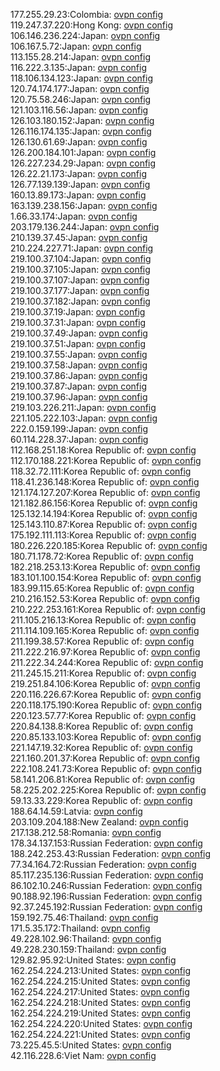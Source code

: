 177.255.29.23:Colombia: [ovpn config](vpn/177_255_29_23.ovpn)  
119.247.37.220:Hong Kong: [ovpn config](vpn/119_247_37_220.ovpn)  
106.146.236.224:Japan: [ovpn config](vpn/106_146_236_224.ovpn)  
106.167.5.72:Japan: [ovpn config](vpn/106_167_5_72.ovpn)  
113.155.28.214:Japan: [ovpn config](vpn/113_155_28_214.ovpn)  
116.222.3.135:Japan: [ovpn config](vpn/116_222_3_135.ovpn)  
118.106.134.123:Japan: [ovpn config](vpn/118_106_134_123.ovpn)  
120.74.174.177:Japan: [ovpn config](vpn/120_74_174_177.ovpn)  
120.75.58.246:Japan: [ovpn config](vpn/120_75_58_246.ovpn)  
121.103.116.56:Japan: [ovpn config](vpn/121_103_116_56.ovpn)  
126.103.180.152:Japan: [ovpn config](vpn/126_103_180_152.ovpn)  
126.116.174.135:Japan: [ovpn config](vpn/126_116_174_135.ovpn)  
126.130.61.69:Japan: [ovpn config](vpn/126_130_61_69.ovpn)  
126.200.184.101:Japan: [ovpn config](vpn/126_200_184_101.ovpn)  
126.227.234.29:Japan: [ovpn config](vpn/126_227_234_29.ovpn)  
126.22.21.173:Japan: [ovpn config](vpn/126_22_21_173.ovpn)  
126.77.139.139:Japan: [ovpn config](vpn/126_77_139_139.ovpn)  
160.13.89.173:Japan: [ovpn config](vpn/160_13_89_173.ovpn)  
163.139.238.156:Japan: [ovpn config](vpn/163_139_238_156.ovpn)  
1.66.33.174:Japan: [ovpn config](vpn/1_66_33_174.ovpn)  
203.179.136.244:Japan: [ovpn config](vpn/203_179_136_244.ovpn)  
210.139.37.45:Japan: [ovpn config](vpn/210_139_37_45.ovpn)  
210.224.227.71:Japan: [ovpn config](vpn/210_224_227_71.ovpn)  
219.100.37.104:Japan: [ovpn config](vpn/219_100_37_104.ovpn)  
219.100.37.105:Japan: [ovpn config](vpn/219_100_37_105.ovpn)  
219.100.37.107:Japan: [ovpn config](vpn/219_100_37_107.ovpn)  
219.100.37.177:Japan: [ovpn config](vpn/219_100_37_177.ovpn)  
219.100.37.182:Japan: [ovpn config](vpn/219_100_37_182.ovpn)  
219.100.37.19:Japan: [ovpn config](vpn/219_100_37_19.ovpn)  
219.100.37.31:Japan: [ovpn config](vpn/219_100_37_31.ovpn)  
219.100.37.49:Japan: [ovpn config](vpn/219_100_37_49.ovpn)  
219.100.37.51:Japan: [ovpn config](vpn/219_100_37_51.ovpn)  
219.100.37.55:Japan: [ovpn config](vpn/219_100_37_55.ovpn)  
219.100.37.58:Japan: [ovpn config](vpn/219_100_37_58.ovpn)  
219.100.37.86:Japan: [ovpn config](vpn/219_100_37_86.ovpn)  
219.100.37.87:Japan: [ovpn config](vpn/219_100_37_87.ovpn)  
219.100.37.96:Japan: [ovpn config](vpn/219_100_37_96.ovpn)  
219.103.226.211:Japan: [ovpn config](vpn/219_103_226_211.ovpn)  
221.105.222.103:Japan: [ovpn config](vpn/221_105_222_103.ovpn)  
222.0.159.199:Japan: [ovpn config](vpn/222_0_159_199.ovpn)  
60.114.228.37:Japan: [ovpn config](vpn/60_114_228_37.ovpn)  
112.168.251.18:Korea Republic of: [ovpn config](vpn/112_168_251_18.ovpn)  
112.170.188.221:Korea Republic of: [ovpn config](vpn/112_170_188_221.ovpn)  
118.32.72.111:Korea Republic of: [ovpn config](vpn/118_32_72_111.ovpn)  
118.41.236.148:Korea Republic of: [ovpn config](vpn/118_41_236_148.ovpn)  
121.174.127.207:Korea Republic of: [ovpn config](vpn/121_174_127_207.ovpn)  
121.182.86.156:Korea Republic of: [ovpn config](vpn/121_182_86_156.ovpn)  
125.132.14.194:Korea Republic of: [ovpn config](vpn/125_132_14_194.ovpn)  
125.143.110.87:Korea Republic of: [ovpn config](vpn/125_143_110_87.ovpn)  
175.192.111.113:Korea Republic of: [ovpn config](vpn/175_192_111_113.ovpn)  
180.226.220.185:Korea Republic of: [ovpn config](vpn/180_226_220_185.ovpn)  
180.71.178.72:Korea Republic of: [ovpn config](vpn/180_71_178_72.ovpn)  
182.218.253.13:Korea Republic of: [ovpn config](vpn/182_218_253_13.ovpn)  
183.101.100.154:Korea Republic of: [ovpn config](vpn/183_101_100_154.ovpn)  
183.99.115.65:Korea Republic of: [ovpn config](vpn/183_99_115_65.ovpn)  
210.216.152.53:Korea Republic of: [ovpn config](vpn/210_216_152_53.ovpn)  
210.222.253.161:Korea Republic of: [ovpn config](vpn/210_222_253_161.ovpn)  
211.105.216.13:Korea Republic of: [ovpn config](vpn/211_105_216_13.ovpn)  
211.114.109.165:Korea Republic of: [ovpn config](vpn/211_114_109_165.ovpn)  
211.199.38.57:Korea Republic of: [ovpn config](vpn/211_199_38_57.ovpn)  
211.222.216.97:Korea Republic of: [ovpn config](vpn/211_222_216_97.ovpn)  
211.222.34.244:Korea Republic of: [ovpn config](vpn/211_222_34_244.ovpn)  
211.245.15.211:Korea Republic of: [ovpn config](vpn/211_245_15_211.ovpn)  
219.251.84.106:Korea Republic of: [ovpn config](vpn/219_251_84_106.ovpn)  
220.116.226.67:Korea Republic of: [ovpn config](vpn/220_116_226_67.ovpn)  
220.118.175.190:Korea Republic of: [ovpn config](vpn/220_118_175_190.ovpn)  
220.123.57.77:Korea Republic of: [ovpn config](vpn/220_123_57_77.ovpn)  
220.84.138.8:Korea Republic of: [ovpn config](vpn/220_84_138_8.ovpn)  
220.85.133.103:Korea Republic of: [ovpn config](vpn/220_85_133_103.ovpn)  
221.147.19.32:Korea Republic of: [ovpn config](vpn/221_147_19_32.ovpn)  
221.160.201.37:Korea Republic of: [ovpn config](vpn/221_160_201_37.ovpn)  
222.108.241.73:Korea Republic of: [ovpn config](vpn/222_108_241_73.ovpn)  
58.141.206.81:Korea Republic of: [ovpn config](vpn/58_141_206_81.ovpn)  
58.225.202.225:Korea Republic of: [ovpn config](vpn/58_225_202_225.ovpn)  
59.13.33.229:Korea Republic of: [ovpn config](vpn/59_13_33_229.ovpn)  
188.64.14.59:Latvia: [ovpn config](vpn/188_64_14_59.ovpn)  
203.109.204.188:New Zealand: [ovpn config](vpn/203_109_204_188.ovpn)  
217.138.212.58:Romania: [ovpn config](vpn/217_138_212_58.ovpn)  
178.34.137.153:Russian Federation: [ovpn config](vpn/178_34_137_153.ovpn)  
188.242.253.43:Russian Federation: [ovpn config](vpn/188_242_253_43.ovpn)  
77.34.164.72:Russian Federation: [ovpn config](vpn/77_34_164_72.ovpn)  
85.117.235.136:Russian Federation: [ovpn config](vpn/85_117_235_136.ovpn)  
86.102.10.246:Russian Federation: [ovpn config](vpn/86_102_10_246.ovpn)  
90.188.92.196:Russian Federation: [ovpn config](vpn/90_188_92_196.ovpn)  
92.37.245.192:Russian Federation: [ovpn config](vpn/92_37_245_192.ovpn)  
159.192.75.46:Thailand: [ovpn config](vpn/159_192_75_46.ovpn)  
171.5.35.172:Thailand: [ovpn config](vpn/171_5_35_172.ovpn)  
49.228.102.96:Thailand: [ovpn config](vpn/49_228_102_96.ovpn)  
49.228.230.159:Thailand: [ovpn config](vpn/49_228_230_159.ovpn)  
129.82.95.92:United States: [ovpn config](vpn/129_82_95_92.ovpn)  
162.254.224.213:United States: [ovpn config](vpn/162_254_224_213.ovpn)  
162.254.224.215:United States: [ovpn config](vpn/162_254_224_215.ovpn)  
162.254.224.217:United States: [ovpn config](vpn/162_254_224_217.ovpn)  
162.254.224.218:United States: [ovpn config](vpn/162_254_224_218.ovpn)  
162.254.224.219:United States: [ovpn config](vpn/162_254_224_219.ovpn)  
162.254.224.220:United States: [ovpn config](vpn/162_254_224_220.ovpn)  
162.254.224.221:United States: [ovpn config](vpn/162_254_224_221.ovpn)  
73.225.45.5:United States: [ovpn config](vpn/73_225_45_5.ovpn)  
42.116.228.6:Viet Nam: [ovpn config](vpn/42_116_228_6.ovpn)  
